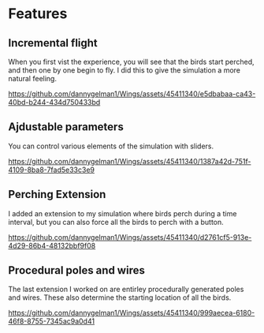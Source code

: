 # Features

## Incremental flight
When you first vist the experience, you will see that the birds start perched, and then one by one begin to fly. I did this to give the simulation a more natural feeling.

https://github.com/dannygelman1/Wings/assets/45411340/e5dbabaa-ca43-40bd-b244-434d750433bd

## Ajdustable parameters
You can control various elements of the simulation with sliders.

https://github.com/dannygelman1/Wings/assets/45411340/1387a42d-751f-4109-8ba8-7fad5e33c3e9

## Perching Extension
I added an extension to my simulation where birds perch during a time interval, but you can also force all the birds to perch with a button.

https://github.com/dannygelman1/Wings/assets/45411340/d2761cf5-913e-4d29-86b4-48132bbf9f08

## Procedural poles and wires
The last extension I worked on are entirley procedurally generated poles and wires. These also determine the starting location of all the birds.

https://github.com/dannygelman1/Wings/assets/45411340/999aecea-6180-46f8-8755-7345ac9a0d41

